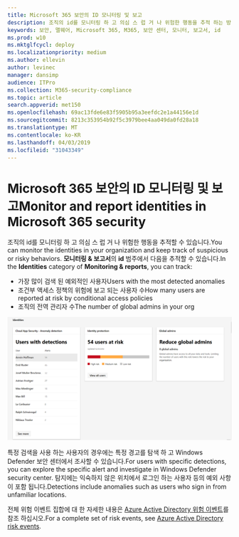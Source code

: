 ```yaml
---
title: Microsoft 365 보안의 ID 모니터링 및 보고
description: 조직의 id를 모니터링 하 고 의심 스 럽 거 나 위험한 행동을 추적 하는 방법에 대해 설명 합니다.
keywords: 보안, 맬웨어, Microsoft 365, M365, 보안 센터, 모니터, 보고서, id
ms.prod: w10
ms.mktglfcycl: deploy
ms.localizationpriority: medium
ms.author: ellevin
author: levinec
manager: dansimp
audience: ITPro
ms.collection: M365-security-compliance
ms.topic: article
search.appverid: met150
ms.openlocfilehash: 69ac13fde6e83f5905b95a3eefdc2e1a44156e1d
ms.sourcegitcommit: 8213c353954b92f5c3979bee4aa049da0fd28a18
ms.translationtype: MT
ms.contentlocale: ko-KR
ms.lasthandoff: 04/03/2019
ms.locfileid: "31043349"
---
```

# <a name="monitor-and-report-identities-in-microsoft-365-security"></a><span data-ttu-id="a4bc2-104">Microsoft 365 보안의 ID 모니터링 및 보고</span><span class="sxs-lookup"><span data-stu-id="a4bc2-104">Monitor and report identities in Microsoft 365 security</span></span>

<span data-ttu-id="a4bc2-105">조직의 id를 모니터링 하 고 의심 스 럽 거 나 위험한 행동을 추적할 수 있습니다.</span><span class="sxs-lookup"><span data-stu-id="a4bc2-105">You can monitor the identities in your organization and keep track of suspicious or risky behaviors.</span></span> <span data-ttu-id="a4bc2-106">**모니터링 & 보고서**의 **id** 범주에서 다음을 추적할 수 있습니다.</span><span class="sxs-lookup"><span data-stu-id="a4bc2-106">In the **Identities** category of **Monitoring & reports**, you can track:</span></span>

* <span data-ttu-id="a4bc2-107">가장 많이 검색 된 예외적인 사용자</span><span class="sxs-lookup"><span data-stu-id="a4bc2-107">Users with the most detected anomalies</span></span>
* <span data-ttu-id="a4bc2-108">조건부 액세스 정책의 위험에 보고 되는 사용자 수</span><span class="sxs-lookup"><span data-stu-id="a4bc2-108">How many users are reported at risk by conditional access policies</span></span>
* <span data-ttu-id="a4bc2-109">조직의 전역 관리자 수</span><span class="sxs-lookup"><span data-stu-id="a4bc2-109">The number of global admins in your org</span></span>

![id 범주 모니터링 & reports 페이지](./media/security-docs/identities.png)

<span data-ttu-id="a4bc2-111">특정 검색을 사용 하는 사용자의 경우에는 특정 경고를 탐색 하 고 Windows Defender 보안 센터에서 조사할 수 있습니다.</span><span class="sxs-lookup"><span data-stu-id="a4bc2-111">For users with specific detections, you can explore the specific alert and investigate in Windows Defender security center.</span></span> <span data-ttu-id="a4bc2-112">탐지에는 익숙하지 않은 위치에서 로그인 하는 사용자 등의 예외 사항이 포함 됩니다.</span><span class="sxs-lookup"><span data-stu-id="a4bc2-112">Detections include anomalies such as users who sign in from unfamiliar locations.</span></span>

<span data-ttu-id="a4bc2-113">전체 위험 이벤트 집합에 대 한 자세한 내용은 [Azure Active Directory 위험 이벤트](https://docs.microsoft.com/azure/active-directory/reports-monitoring/concept-risk-events)를 참조 하십시오.</span><span class="sxs-lookup"><span data-stu-id="a4bc2-113">For a complete set of risk events, see [Azure Active Directory risk events](https://docs.microsoft.com/azure/active-directory/reports-monitoring/concept-risk-events).</span></span>
